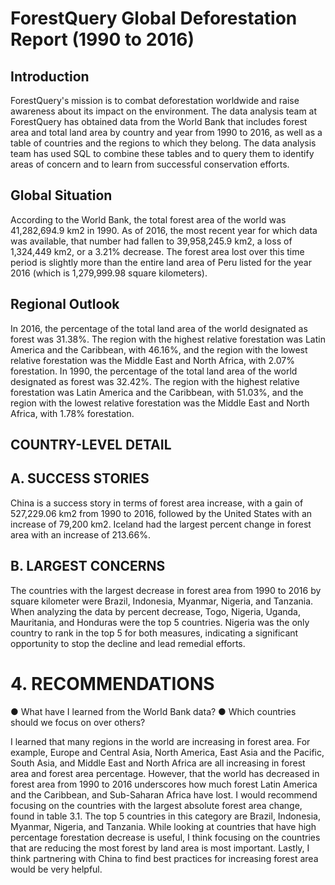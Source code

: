 # ForestQuery Global Deforestation Report (1990 to 2016)

## Introduction
ForestQuery's mission is to combat deforestation worldwide and raise awareness about its impact on the environment. The data analysis team at ForestQuery has obtained data from the World Bank that includes forest area and total land area by country and year from 1990 to 2016, as well as a table of countries and the regions to which they belong. The data analysis team has used SQL to combine these tables and to query them to identify areas of concern and to learn from successful conservation efforts.

## Global Situation
According to the World Bank, the total forest area of the world was 41,282,694.9 km2 in 1990. As of 2016, the most recent year for which data was available, that number had fallen to 39,958,245.9 km2, a loss of 1,324,449 km2, or a 3.21% decrease. The forest area lost over this time period is slightly more than the entire land area of Peru listed for the year 2016 (which is 1,279,999.98 square kilometers).

## Regional Outlook
In 2016, the percentage of the total land area of the world designated as forest was 31.38%. The region with the highest relative forestation was Latin America and the Caribbean, with 46.16%, and the region with the lowest relative forestation was the Middle East and North Africa, with 2.07% forestation. In 1990, the percentage of the total land area of the world designated as forest was 32.42%. The region with the highest relative forestation was Latin America and the Caribbean, with 51.03%, and the region with the lowest relative forestation was the Middle East and North Africa, with 1.78% forestation.

## COUNTRY-LEVEL DETAIL

## A. SUCCESS STORIES
China is a success story in terms of forest area increase, with a gain of 527,229.06 km2 from 1990 to 2016, followed by the United States with an increase of 79,200 km2. Iceland had the largest percent change in forest area with an increase of 213.66%.

## B. LARGEST CONCERNS
The countries with the largest decrease in forest area from 1990 to 2016 by square kilometer were Brazil, Indonesia, Myanmar, Nigeria, and Tanzania. When analyzing the data by percent decrease, Togo, Nigeria, Uganda, Mauritania, and Honduras were the top 5 countries. Nigeria was the only country to rank in the top 5 for both measures, indicating a significant opportunity to stop the decline and lead remedial efforts.

# 4. RECOMMENDATIONS

● What have I learned from the World Bank data?
● Which countries should we focus on over others?

I learned that many regions in the world are increasing in forest area. For example, Europe and
Central Asia, North America, East Asia and the Pacific, South Asia, and Middle East and North
Africa are all increasing in forest area and forest area percentage. However, that the world has
decreased in forest area from 1990 to 2016 underscores how much forest Latin America and
the Caribbean, and Sub-Saharan Africa have lost. I would recommend focusing on the countries
with the largest absolute forest area change, found in table 3.1. The top 5 countries in this
category are Brazil, Indonesia, Myanmar, Nigeria, and Tanzania. While looking at countries that
have high percentage forestation decrease is useful, I think focusing on the countries that are
reducing the most forest by land area is most important. Lastly, I think partnering with China to
find best practices for increasing forest area would be very helpful.
